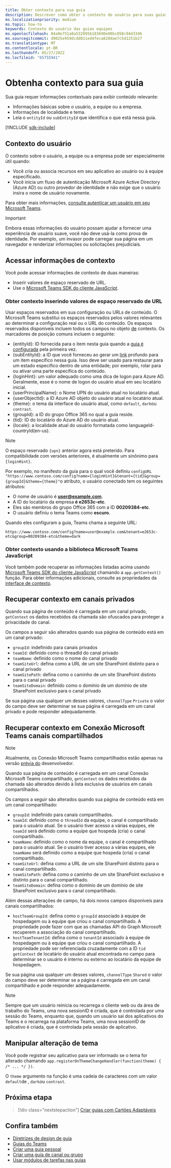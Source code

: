 ```yaml
---
title: Obter contexto para sua guia
description: Descrever como obter o contexto do usuário para suas guias
ms.localizationpriority: medium
ms.topic: how-to
keywords: Contexto do usuário das guias equipes
ms.openlocfilehash: 04a0e751a8a532895b183690e00bc058c94d3346
ms.sourcegitcommit: d9025e959dcdd011ed4feca820dae7c5d1251b27
ms.translationtype: MT
ms.contentlocale: pt-BR
ms.lasthandoff: 05/27/2022
ms.locfileid: "65755941"
---
```

# <a name="get-context-for-your-tab"></a>Obtenha contexto para sua guia

Sua guia requer informações contextuais para exibir conteúdo relevante:

* Informações básicas sobre o usuário, a equipe ou a empresa.
* Informações de localidade e tema.
* Leia o `entityId` ou `subEntityId` que identifica o que está nessa guia.

[!INCLUDE [sdk-include](~/includes/sdk-include.md)]

## <a name="user-context"></a>Contexto do usuário

O contexto sobre o usuário, a equipe ou a empresa pode ser especialmente útil quando:

* Você cria ou associa recursos em seu aplicativo ao usuário ou à equipe especificado.
* Você inicia um fluxo de autenticação Microsoft Azure Active Directory (Azure AD) ou outro provedor de identidade e não exige que o usuário insira o nome de usuário novamente.

Para obter mais informações, [consulte autenticar um usuário em seu Microsoft Teams](~/concepts/authentication/authentication.md).

> [!IMPORTANT]
> Embora essas informações do usuário possam ajudar a fornecer uma experiência de usuário suave, você não deve usá-la como prova de identidade.  Por exemplo, um invasor pode carregar sua página em um navegador e renderizar informações ou solicitações prejudiciais.

## <a name="access-context-information"></a>Acessar informações de contexto

Você pode acessar informações de contexto de duas maneiras:

* Inserir valores de espaço reservado de URL.
* Use o [Microsoft Teams SDK do cliente JavaScript](/javascript/api/overview/msteams-client).

### <a name="get-context-by-inserting-url-placeholder-values"></a>Obter contexto inserindo valores de espaço reservado de URL

Usar espaços reservados em sua configuração ou URLs de conteúdo. O Microsoft Teams substitui os espaços reservados pelos valores relevantes ao determinar a configuração real ou o URL do conteúdo. Os espaços reservados disponíveis incluem todos os campos no objeto [de](/javascript/api/@microsoft/teams-js/microsoftteams.context?view=msteams-client-js-1.12.1&preserve-view=true) contexto. Os marcadores de posição comuns incluem o seguinte:

* {entityId}: ID fornecida para o item nesta guia quando a [guia é configurada](~/tabs/how-to/create-tab-pages/configuration-page.md) pela primeira vez. 
* {subEntityId}: a ID que você forneceu ao gerar um [link](~/concepts/build-and-test/deep-links.md) profundo para um item específico nessa guia. Isso deve ser usado para restaurar para um estado específico dentro de uma entidade; por exemplo, rolar para ou ativar uma parte específica do conteúdo.
* {loginHint}: um valor adequado como uma dica de logon para Azure AD. Geralmente, esse é o nome de logon do usuário atual em seu locatário inicial.
* {userPrincipalName}: o Nome UPN do usuário atual no locatário atual.
* {userObjectId}: a ID Azure AD objeto do usuário atual no locatário atual.
* {theme}: o tema da interface do usuário atual, como `default`, `dark`ou `contrast`.
* {groupId}: a ID do grupo Office 365 no qual a guia reside.
* {tid}: ID do locatário do Azure AD do usuário atual.
* {locale}: a localidade atual do usuário formatada como languageId-countryId(en-us).

> [!NOTE]
> O espaço reservado `{upn}` anterior agora está preterido. Para compatibilidade com versões anteriores, é atualmente um sinônimo para `{loginHint}`.

Por exemplo, no manifesto da guia para o qual você definiu `configURL` `"https://www.contoso.com/config?name={loginHint}&tenant={tid}&group={groupId}&theme={theme}"`o atributo, o usuário conectado tem os seguintes atributos:

* O nome de usuário é **user@example.com**.
* A ID do locatário da empresa **é e2653c-etc**.
* Eles são membros do grupo Office 365 com a ID **00209384-etc**.
* O usuário definiu o tema Teams como **escuro**.

Quando eles configuram a guia, Teams chama a seguinte URL:

`https://www.contoso.com/config?name=user@example.com&tenant=e2653c-etc&group=00209384-etc&theme=dark`

### <a name="get-context-by-using-the-microsoft-teams-javascript-library"></a>Obter contexto usando a biblioteca Microsoft Teams JavaScript

Você também pode recuperar as informações listadas acima usando [Microsoft Teams SDK do cliente JavaScript](/javascript/api/overview/msteams-client) chamando a `app.getContext()` função. Para obter informações adicionais, consulte as propriedades da [interface de contexto](/javascript/api/@microsoft/teams-js/app.context?view=msteams-client-js-latest&preserve-view=true).

## <a name="retrieve-context-in-private-channels"></a>Recuperar contexto em canais privados

Quando sua página de conteúdo é carregada em um canal privado, `getContext` os dados recebidos da chamada são ofuscados para proteger a privacidade do canal.

Os campos a seguir são alterados quando sua página de conteúdo está em um canal privado:

* `groupId`: indefinido para canais privados
* `teamId`: definido como o threadId do canal privado
* `teamName`: definido como o nome do canal privado
* `teamSiteUrl`: defina como a URL de um site SharePoint distinto para o canal privado
* `teamSitePath`: defina como o caminho de um site SharePoint distinto para o canal privado
* `teamSiteDomain`: definido como o domínio de um domínio de site SharePoint exclusivo para o canal privado

Se sua página usa qualquer um desses valores, `channelType` `Private` o valor do campo deve ser determinar se sua página é carregada em um canal privado e pode responder adequadamente.

## <a name="retrieve-context-in-microsoft-teams-connect-shared-channels"></a>Recuperar contexto em Conexão Microsoft Teams canais compartilhados

> [!NOTE]
> Atualmente, os Conexão Microsoft Teams compartilhados estão apenas na versão [prévia do](../../resources/dev-preview/developer-preview-intro.md) desenvolvedor.

Quando sua página de conteúdo é carregada em um canal Conexão Microsoft Teams compartilhado, `getContext` os dados recebidos da chamada são alterados devido à lista exclusiva de usuários em canais compartilhados.

Os campos a seguir são alterados quando sua página de conteúdo está em um canal compartilhado:

* `groupId`: indefinido para canais compartilhados.
* `teamId`: definido como o `threadId` da equipe, o canal é compartilhado para o usuário atual. Se o usuário tiver acesso a várias equipes, ele `teamId` será definido como a equipe que hospeda (cria) o canal compartilhado.
* `teamName`: definido como o nome da equipe, o canal é compartilhado para o usuário atual. Se o usuário tiver acesso a várias equipes, ele `teamName` será definido como a equipe que hospeda (cria) o canal compartilhado.
* `teamSiteUrl`: defina como a URL de um site SharePoint distinto para o canal compartilhado.
* `teamSitePath`: defina como o caminho de um site SharePoint exclusivo e distinto para o canal compartilhado.
* `teamSiteDomain`: defina como o domínio de um domínio de site SharePoint exclusivo para o canal compartilhado.

Além dessas alterações de campo, há dois novos campos disponíveis para canais compartilhados:

* `hostTeamGroupId`: defina como o `groupId` associado à equipe de hospedagem ou à equipe que criou o canal compartilhado. A propriedade pode fazer com que as chamadas API do Graph Microsoft recuperem a associação do canal compartilhado.
* `hostTeamTenantId`: defina como o `tenantId` associado à equipe de hospedagem ou à equipe que criou o canal compartilhado. A propriedade pode ser referenciada cruzadamente com a ID `tid` `getContext` de locatário do usuário atual encontrada no campo para determinar se o usuário é interno ou externo ao locatário da equipe de hospedagem.

Se sua página usa qualquer um desses valores, `channelType` `Shared` o valor do campo deve ser determinar se a página é carregada em um canal compartilhado e pode responder adequadamente.

> [!NOTE]
> Sempre que um usuário reinicia ou recarrega o cliente web ou da área de trabalho do Teams, uma nova sessionID é criada, que é controlada por uma sessão do Teams, enquanto que, quando um usuário sai dos aplicativos do Teams e o recarrega na plataforma Teams, uma nova sessionID de aplicativo é criada, que é controlada pela sessão de aplicativo.

## <a name="handle-theme-change"></a>Manipular alteração de tema

Você pode registrar seu aplicativo para ser informado se o tema for alterado chamando `app.registerOnThemeChangeHandler(function(theme) { /* ... */ })`.

O `theme` argumento na função é uma cadeia de caracteres com um valor `default`de , `dark`ou `contrast`.

## <a name="next-step"></a>Próxima etapa

> [!div class="nextstepaction"]
> [Criar guias com Cartões Adaptáveis](~/tabs/how-to/build-adaptive-card-tabs.md)

## <a name="see-also"></a>Confira também

* [Diretrizes de design de guia](../../tabs/design/tabs.md)
* [Guias do Teams](~/tabs/what-are-tabs.md)
* [Criar uma guia pessoal](~/tabs/how-to/create-personal-tab.md)
* [Criar uma guia de canal ou grupo](~/tabs/how-to/create-channel-group-tab.md)
* [Usar módulos de tarefas nas guias](~/task-modules-and-cards/task-modules/task-modules-tabs.md)
